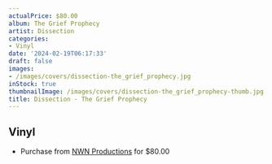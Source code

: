 ```yaml
---
actualPrice: $80.00
album: The Grief Prophecy
artist: Dissection
categories:
- Vinyl
date: '2024-02-19T06:17:33'
draft: false
images:
- /images/covers/dissection-the_grief_prophecy.jpg
inStock: true
thumbnailImage: /images/covers/dissection-the_grief_prophecy-thumb.jpg
title: Dissection - The Grief Prophecy
---
```


## Vinyl
* Purchase from [NWN Productions](http://shop.nwnprod.com/index.php?route=product/product&path=76&product_id=47281&sort=pd.name&order=ASC) for $80.00
